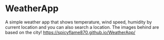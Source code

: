 # WeatherApp
A simple weather app that shows temperature, wind speed, humidity by current location and you can also search a location. The images behind are based on the city!
https://spicyflame870.github.io/WeatherApp/
